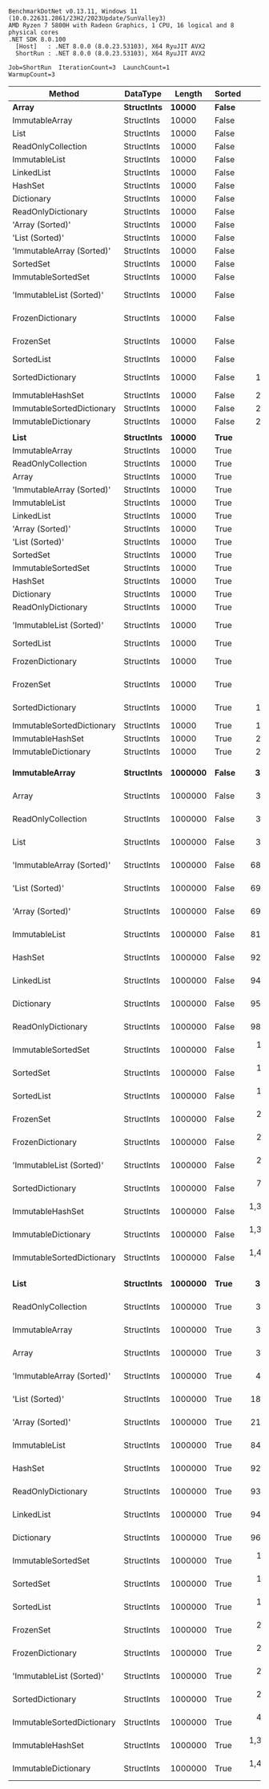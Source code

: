 ```

BenchmarkDotNet v0.13.11, Windows 11 (10.0.22631.2861/23H2/2023Update/SunValley3)
AMD Ryzen 7 5800H with Radeon Graphics, 1 CPU, 16 logical and 8 physical cores
.NET SDK 8.0.100
  [Host]   : .NET 8.0.0 (8.0.23.53103), X64 RyuJIT AVX2
  ShortRun : .NET 8.0.0 (8.0.23.53103), X64 RyuJIT AVX2

Job=ShortRun  IterationCount=3  LaunchCount=1  
WarmupCount=3  

```
| Method                    | DataType   | Length  | Sorted   | Mean            | Error            | StdDev        | Allocated    |
|-------------------------- |----------- |-------- |--------- |----------------:|-----------------:|--------------:|-------------:|
| **Array**                     | **StructInts** | **10000**   | **False**    |        **49.54 μs** |         **6.834 μs** |      **0.375 μs** |    **117.22 KB** |
| ImmutableArray            | StructInts | 10000   | False    |        49.57 μs |         3.416 μs |      0.187 μs |    117.22 KB |
| List                      | StructInts | 10000   | False    |        49.78 μs |        12.161 μs |      0.667 μs |    117.25 KB |
| ReadOnlyCollection        | StructInts | 10000   | False    |        52.25 μs |        12.021 μs |      0.659 μs |    117.25 KB |
| ImmutableList             | StructInts | 10000   | False    |       122.48 μs |        75.045 μs |      4.113 μs |    546.92 KB |
| LinkedList                | StructInts | 10000   | False    |       127.29 μs |        89.692 μs |      4.916 μs |    546.95 KB |
| HashSet                   | StructInts | 10000   | False    |       372.90 μs |       125.487 μs |      6.878 μs |    549.46 KB |
| Dictionary                | StructInts | 10000   | False    |       399.97 μs |       130.333 μs |      7.144 μs |    588.91 KB |
| ReadOnlyDictionary        | StructInts | 10000   | False    |       404.26 μs |        57.602 μs |      3.157 μs |    588.95 KB |
| &#39;Array (Sorted)&#39;          | StructInts | 10000   | False    |       478.77 μs |        23.994 μs |      1.315 μs |    117.22 KB |
| &#39;List (Sorted)&#39;           | StructInts | 10000   | False    |       480.98 μs |        40.213 μs |      2.204 μs |    117.25 KB |
| &#39;ImmutableArray (Sorted)&#39; | StructInts | 10000   | False    |       495.91 μs |        97.233 μs |      5.330 μs |    234.45 KB |
| SortedSet                 | StructInts | 10000   | False    |       607.60 μs |        81.035 μs |      4.442 μs |    586.02 KB |
| ImmutableSortedSet        | StructInts | 10000   | False    |       650.17 μs |       127.383 μs |      6.982 μs |    664.18 KB |
| &#39;ImmutableList (Sorted)&#39;  | StructInts | 10000   | False    |       869.22 μs |       291.586 μs |     15.983 μs |   1211.07 KB |
| FrozenDictionary          | StructInts | 10000   | False    |       874.80 μs |       300.725 μs |     16.484 μs |   1579.07 KB |
| FrozenSet                 | StructInts | 10000   | False    |       920.72 μs |       122.474 μs |      6.713 μs |   1490.77 KB |
| SortedList                | StructInts | 10000   | False    |       974.07 μs |       159.253 μs |      8.729 μs |    716.03 KB |
| SortedDictionary          | StructInts | 10000   | False    |     1,629.18 μs |       351.256 μs |     19.254 μs |   1135.95 KB |
| ImmutableHashSet          | StructInts | 10000   | False    |     2,490.51 μs |       124.379 μs |      6.818 μs |    937.58 KB |
| ImmutableSortedDictionary | StructInts | 10000   | False    |     2,547.80 μs |        70.212 μs |      3.849 μs |    1797.6 KB |
| ImmutableDictionary       | StructInts | 10000   | False    |     2,677.68 μs |       222.867 μs |     12.216 μs |    937.69 KB |
|                           |            |         |          |                 |                  |               |              |
| **List**                      | **StructInts** | **10000**   | **True**     |        **48.99 μs** |         **3.330 μs** |      **0.183 μs** |    **117.25 KB** |
| ImmutableArray            | StructInts | 10000   | True     |        49.59 μs |         3.226 μs |      0.177 μs |    117.22 KB |
| ReadOnlyCollection        | StructInts | 10000   | True     |        49.92 μs |        12.899 μs |      0.707 μs |    117.25 KB |
| Array                     | StructInts | 10000   | True     |        49.98 μs |         8.203 μs |      0.450 μs |    117.22 KB |
| &#39;ImmutableArray (Sorted)&#39; | StructInts | 10000   | True     |        61.10 μs |        15.782 μs |      0.865 μs |    117.22 KB |
| ImmutableList             | StructInts | 10000   | True     |       121.77 μs |        46.990 μs |      2.576 μs |    546.92 KB |
| LinkedList                | StructInts | 10000   | True     |       126.44 μs |        83.153 μs |      4.558 μs |    546.95 KB |
| &#39;Array (Sorted)&#39;          | StructInts | 10000   | True     |       141.70 μs |        22.323 μs |      1.224 μs |    117.22 KB |
| &#39;List (Sorted)&#39;           | StructInts | 10000   | True     |       142.81 μs |        24.564 μs |      1.346 μs |    117.25 KB |
| SortedSet                 | StructInts | 10000   | True     |       265.47 μs |        68.853 μs |      3.774 μs |    586.02 KB |
| ImmutableSortedSet        | StructInts | 10000   | True     |       303.40 μs |       184.064 μs |     10.089 μs |    664.18 KB |
| HashSet                   | StructInts | 10000   | True     |       372.84 μs |        67.339 μs |      3.691 μs |    549.46 KB |
| Dictionary                | StructInts | 10000   | True     |       395.55 μs |       109.933 μs |      6.026 μs |    588.91 KB |
| ReadOnlyDictionary        | StructInts | 10000   | True     |       405.17 μs |        53.449 μs |      2.930 μs |    588.95 KB |
| &#39;ImmutableList (Sorted)&#39;  | StructInts | 10000   | True     |       549.61 μs |       378.876 μs |     20.767 μs |   1211.07 KB |
| SortedList                | StructInts | 10000   | True     |       662.24 μs |       288.818 μs |     15.831 μs |    716.03 KB |
| FrozenDictionary          | StructInts | 10000   | True     |       869.17 μs |        44.380 μs |      2.433 μs |   1579.07 KB |
| FrozenSet                 | StructInts | 10000   | True     |       913.03 μs |        36.734 μs |      2.013 μs |   1490.77 KB |
| SortedDictionary          | StructInts | 10000   | True     |     1,104.86 μs |       166.500 μs |      9.126 μs |   1135.95 KB |
| ImmutableSortedDictionary | StructInts | 10000   | True     |     1,399.53 μs |       424.091 μs |     23.246 μs |    1797.6 KB |
| ImmutableHashSet          | StructInts | 10000   | True     |     2,540.53 μs |       188.645 μs |     10.340 μs |    937.58 KB |
| ImmutableDictionary       | StructInts | 10000   | True     |     2,666.65 μs |       514.500 μs |     28.201 μs |    937.69 KB |
|                           |            |         |          |                 |                  |               |              |
| **ImmutableArray**            | **StructInts** | **1000000** | **False**    |     **3,273.59 μs** |     **1,587.724 μs** |     **87.029 μs** |  **11718.89 KB** |
| Array                     | StructInts | 1000000 | False    |     3,279.49 μs |       701.747 μs |     38.465 μs |  11718.89 KB |
| ReadOnlyCollection        | StructInts | 1000000 | False    |     3,355.06 μs |     1,632.094 μs |     89.461 μs |  11718.91 KB |
| List                      | StructInts | 1000000 | False    |     3,385.21 μs |       924.373 μs |     50.668 μs |  11718.92 KB |
| &#39;ImmutableArray (Sorted)&#39; | StructInts | 1000000 | False    |    68,780.38 μs |     3,883.706 μs |    212.879 μs |  23437.67 KB |
| &#39;List (Sorted)&#39;           | StructInts | 1000000 | False    |    69,169.95 μs |       806.321 μs |     44.197 μs |  11718.93 KB |
| &#39;Array (Sorted)&#39;          | StructInts | 1000000 | False    |    69,460.58 μs |     1,618.659 μs |     88.724 μs |   11718.9 KB |
| ImmutableList             | StructInts | 1000000 | False    |    81,617.96 μs |    40,801.157 μs |  2,236.449 μs |   54688.2 KB |
| HashSet                   | StructInts | 1000000 | False    |    92,534.76 μs |    66,008.585 μs |  3,618.153 μs |  58517.29 KB |
| LinkedList                | StructInts | 1000000 | False    |    94,274.66 μs |    24,720.356 μs |  1,355.006 μs |  54688.35 KB |
| Dictionary                | StructInts | 1000000 | False    |    95,366.36 μs |    27,677.123 μs |  1,517.076 μs |  63058.68 KB |
| ReadOnlyDictionary        | StructInts | 1000000 | False    |    98,468.03 μs |    72,548.019 μs |  3,976.602 μs |  63058.09 KB |
| ImmutableSortedSet        | StructInts | 1000000 | False    |   152,350.92 μs |    96,443.727 μs |  5,286.406 μs |  66406.88 KB |
| SortedSet                 | StructInts | 1000000 | False    |   162,289.78 μs |     6,004.485 μs |    329.126 μs |  58594.55 KB |
| SortedList                | StructInts | 1000000 | False    |   193,554.06 μs |   145,298.959 μs |  7,964.326 μs |  75753.25 KB |
| FrozenSet                 | StructInts | 1000000 | False    |   200,634.72 μs |    96,156.317 μs |  5,270.652 μs | 157880.99 KB |
| FrozenDictionary          | StructInts | 1000000 | False    |   211,491.02 μs |    29,837.355 μs |  1,635.486 μs | 167306.29 KB |
| &#39;ImmutableList (Sorted)&#39;  | StructInts | 1000000 | False    |   252,204.45 μs |    51,242.302 μs |  2,808.763 μs | 121094.77 KB |
| SortedDictionary          | StructInts | 1000000 | False    |   739,231.10 μs |   301,149.846 μs | 16,507.039 μs | 117746.27 KB |
| ImmutableHashSet          | StructInts | 1000000 | False    | 1,345,858.57 μs |   672,216.265 μs | 36,846.442 μs |   93794.8 KB |
| ImmutableDictionary       | StructInts | 1000000 | False    | 1,354,303.10 μs |   358,864.628 μs | 19,670.581 μs |  93779.76 KB |
| ImmutableSortedDictionary | StructInts | 1000000 | False    | 1,457,313.17 μs |   687,775.763 μs | 37,699.310 μs | 179626.93 KB |
|                           |            |         |          |                 |                  |               |              |
| **List**                      | **StructInts** | **1000000** | **True**     |     **3,286.39 μs** |       **723.511 μs** |     **39.658 μs** |  **11718.92 KB** |
| ReadOnlyCollection        | StructInts | 1000000 | True     |     3,293.87 μs |       991.939 μs |     54.372 μs |  11718.91 KB |
| ImmutableArray            | StructInts | 1000000 | True     |     3,296.75 μs |       921.815 μs |     50.528 μs |  11718.88 KB |
| Array                     | StructInts | 1000000 | True     |     3,300.02 μs |       160.762 μs |      8.812 μs |  11718.88 KB |
| &#39;ImmutableArray (Sorted)&#39; | StructInts | 1000000 | True     |     4,542.70 μs |     3,562.142 μs |    195.253 μs |   11718.9 KB |
| &#39;List (Sorted)&#39;           | StructInts | 1000000 | True     |    18,011.67 μs |     3,978.985 μs |    218.102 μs |  11718.93 KB |
| &#39;Array (Sorted)&#39;          | StructInts | 1000000 | True     |    21,387.96 μs |       359.317 μs |     19.695 μs |   11718.9 KB |
| ImmutableList             | StructInts | 1000000 | True     |    84,500.11 μs |    27,701.055 μs |  1,518.388 μs |  54688.21 KB |
| HashSet                   | StructInts | 1000000 | True     |    92,074.00 μs |    22,918.486 μs |  1,256.240 μs |  58516.56 KB |
| ReadOnlyDictionary        | StructInts | 1000000 | True     |    93,465.42 μs |    24,953.649 μs |  1,367.794 μs |  63059.83 KB |
| LinkedList                | StructInts | 1000000 | True     |    94,579.08 μs |    28,793.805 μs |  1,578.286 μs |  54688.34 KB |
| Dictionary                | StructInts | 1000000 | True     |    96,648.89 μs |    43,997.786 μs |  2,411.667 μs |  63058.48 KB |
| ImmutableSortedSet        | StructInts | 1000000 | True     |   105,094.11 μs |    66,772.569 μs |  3,660.030 μs |  66407.01 KB |
| SortedSet                 | StructInts | 1000000 | True     |   109,118.06 μs |   101,020.466 μs |  5,537.273 μs |  58594.55 KB |
| SortedList                | StructInts | 1000000 | True     |   117,013.70 μs |    72,442.375 μs |  3,970.811 μs |  75753.15 KB |
| FrozenSet                 | StructInts | 1000000 | True     |   206,294.76 μs |   125,324.070 μs |  6,869.435 μs | 157881.09 KB |
| FrozenDictionary          | StructInts | 1000000 | True     |   212,502.02 μs |    37,991.836 μs |  2,082.461 μs | 167306.32 KB |
| &#39;ImmutableList (Sorted)&#39;  | StructInts | 1000000 | True     |   217,075.62 μs |    33,384.496 μs |  1,829.917 μs | 121094.81 KB |
| SortedDictionary          | StructInts | 1000000 | True     |   273,297.77 μs |   180,101.917 μs |  9,871.994 μs |  117746.1 KB |
| ImmutableSortedDictionary | StructInts | 1000000 | True     |   455,724.87 μs |   154,422.714 μs |  8,464.430 μs |  179627.3 KB |
| ImmutableHashSet          | StructInts | 1000000 | True     | 1,376,826.17 μs |   647,504.479 μs | 35,491.905 μs |  93801.93 KB |
| ImmutableDictionary       | StructInts | 1000000 | True     | 1,428,985.53 μs | 1,468,745.785 μs | 80,506.913 μs |  93779.72 KB |
